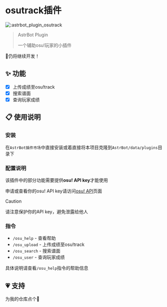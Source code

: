 # osutrack插件
![:astrbot_plugin_osutrack](https://count.getloli.com/@astrbot_plugin_osutrack?name=astrbot_plugin_osutrack&theme=booru-jaypee&padding=7&offset=0&align=top&scale=1&pixelated=1&darkmode=auto)

> AstrBot Plugin
> 
> 一个辅助osu!玩家的小插件

🔧仍将继续开发！

## ✨ 功能
- [x] 上传成绩至osu!track
- [x] 搜索谱面
- [x] 查询玩家成绩

## 📋 使用说明
### 安装
在`AstrBot插件市场`中直接安装或着直接将本项目克隆到`AstrBot/data/plugins`目录下

### 配置说明
该插件中的部分功能需要提供**osu! API key**才能使用

申请或查看你的osu! API key请访问[osu! API](https://osu.ppy.sh/home/account/edit#api)页面

> [!CAUTION]
> 请注意保护你的API key，避免泄露给他人

### 指令
- `/osu_help` - 查看帮助
- `/osu_upload` - 上传成绩至osu!track
- `/osu_search` - 搜索谱面
- `/osu_user` - 查询玩家成绩

具体说明请查看`/osu_help`指令的帮助信息

## 💗 支持
为我的仓库点个🌟